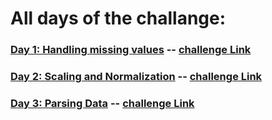 # All days of the challange:

###     [Day 1: Handling missing values](./day1/) -- [challenge Link](https://www.kaggle.com/rtatman/data-cleaning-challenge-handling-missing-values) 
###     [Day 2: Scaling and Normalization](./day2/) -- [challenge Link](https://www.kaggle.com/rtatman/data-cleaning-challenge-scale-and-normalize-data) 
###     [Day 3: Parsing Data](./day3/) -- [challenge Link](https://www.kaggle.com/rtatman/data-cleaning-challenge-parsing-dates/) 
